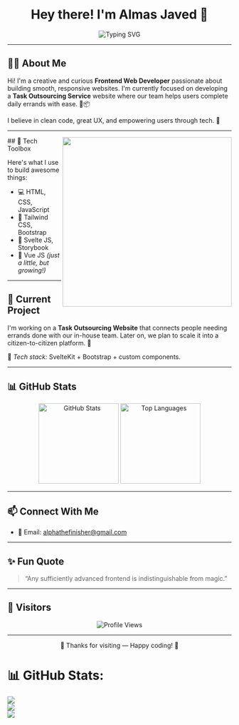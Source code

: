 
<h1 align="center">Hey there! I'm Almas Javed 🚀</h1>

<p align="center">
  <img src="https://readme-typing-svg.demolab.com?font=Fira+Code&size=24&duration=3000&pause=1000&color=00F7FF&center=true&vCenter=true&width=435&lines=Frontend+Web+Developer;Tailwind+%2F+Bootstrap+Specialist;Lover+of+Clean+UI+%26+Svelte+JS" alt="Typing SVG" />
</p>

---

## 👨‍💻 About Me

Hi! I'm a creative and curious **Frontend Web Developer** passionate about building smooth, responsive websites. I'm currently focused on developing a **Task Outsourcing Service** website where our team helps users complete daily errands with ease. 🛒📦

I believe in clean code, great UX, and empowering users through tech. 🚀

---
<img align="right" width="380" src="https://mir-s3-cdn-cf.behance.net/project_modules/disp/601014116770475.6068beff4640a.gif"/>
## 🧰 Tech Toolbox

Here's what I use to build awesome things:
- 💻 HTML, CSS, JavaScript  
- 🎨 Tailwind CSS, Bootstrap  
- 🧠 Svelte JS, Storybook  
- 🌱 Vue JS *(just a little, but growing!)*
---

## 🌟 Current Project

I'm working on a **Task Outsourcing Website** that connects people needing errands done with our in-house team. Later on, we plan to scale it into a citizen-to-citizen platform. 🤝

📌 *Tech stack:* SvelteKit + Bootstrap + custom components.

---

## 📊 GitHub Stats

<p align="center">
  <img src="https://github-readme-stats.vercel.app/api?username=AlphaWorkTask&show_icons=true&theme=tokyonight" alt="GitHub Stats" height="180"/>
  <img src="https://github-readme-stats.vercel.app/api/top-langs/?username=AlphaWorkTask&layout=compact&theme=tokyonight" alt="Top Languages" height="180"/>
</p>

---

## 📫 Connect With Me

- 📧 Email: alphathefinisher@gmail.com

---

## ✨ Fun Quote

> “Any sufficiently advanced frontend is indistinguishable from magic.”

---

## 👀 Visitors

<p align="center">
  <img src="https://komarev.com/ghpvc/?username=AlphaWorkTask&style=flat-square&color=blue" alt="Profile Views" />
</p>

---

<p align="center">🧡 Thanks for visiting — Happy coding! 🚀</p>

# 📊 GitHub Stats:
![](https://github-readme-stats.vercel.app/api?username=JavedYusra&theme=tokyonight&hide_border=false&include_all_commits=false&count_private=false)<br/>
![](https://nirzak-streak-stats.vercel.app/?user=JavedYusra&theme=tokyonight&hide_border=false)<br/>
![](https://github-readme-stats.vercel.app/api/top-langs/?username=JavedYusra&theme=tokyonight&layout=compact&langs_count=8)
